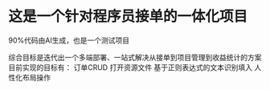 # 这是一个针对程序员接单的一体化项目
90%代码由AI生成，也是一个测试项目

综合目标是迭代出一个多端部署、一站式解决从接单到项目管理到收益统计的方案
目前实现的目标有：
订单CRUD 
打开资源文件
基于正则表达式的文本识别填入
人性化布局操作

